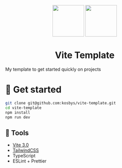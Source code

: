 
<p display="flex" gap="100px" align="center">
 <img width="100px"  src="https://cdn.jsdelivr.net/gh/devicons/devicon/icons/typescript/typescript-original.svg" />
  <img width="100px"  src="https://cdn.jsdelivr.net/gh/devicons/devicon/icons/eslint/eslint-original.svg" />
</p>

<h1 align="center">
 Vite Template </h1>
My template to get started quickly on projects

# :blue_book: Get started

```bash
git clone git@github.com:kosbys/vite-template.git
cd vite-template
npm install
npm run dev
```

##  :wrench: Tools

- <a href="https://vitejs.dev/"> Vite 3.0</a>
- <a href="https://tailwindcss.com/">TailwindCSS</a>
- TypeScript
- ESLint + Prettier
